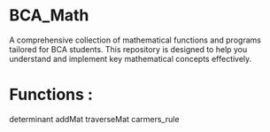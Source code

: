 # BCA_Math
A comprehensive collection of mathematical functions and programs tailored for BCA students. This repository is designed to help you understand and implement key mathematical concepts effectively.

# Functions :
determinant 
addMat
traverseMat
carmers_rule
